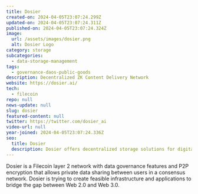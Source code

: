 ```yaml
---
title: Dosier
created-on: 2024-04-05T23:07:24.299Z
updated-on: 2024-04-05T23:07:24.311Z
published-on: 2024-04-05T23:07:24.324Z
image:
  url: /assets/images/dosier.png
  alt: Dosier Logo
category: storage
subcategories:
  - data-storage-management
tags:
  - governance-daos-public-goods
description: Decentralized ZK Content Delivery Network
website: https://dosier.ai/
tech:
  - filecoin
repo: null
news-update: null
slug: dosier
featured-content: null
twitter: https://twitter.com/dosier_ai
video-url: null
year-joined: 2024-04-05T23:07:24.336Z
seo:
  title: Dosier
  description: Dosier offers decentralized storage solutions for digital documents.
---
```


Dosier is a Filecoin layer 2 network with data governance features and P2P encryption that allows private data sharing between users in a consensus network. Dosier is trying to create feasible infrastructure and applications to bridge the gap between Web 2.0 and Web 3.0.
